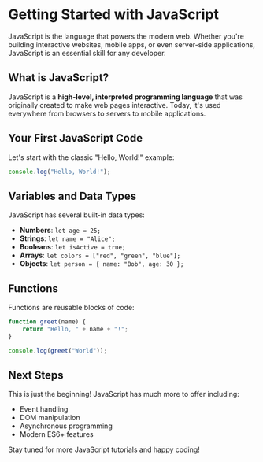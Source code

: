 # Getting Started with JavaScript

JavaScript is the language that powers the modern web. Whether you're building interactive websites, mobile apps, or even server-side applications, JavaScript is an essential skill for any developer.

## What is JavaScript?

JavaScript is a **high-level, interpreted programming language** that was originally created to make web pages interactive. Today, it's used everywhere from browsers to servers to mobile applications.

## Your First JavaScript Code

Let's start with the classic "Hello, World!" example:

```javascript
console.log("Hello, World!");
```

## Variables and Data Types

JavaScript has several built-in data types:

- **Numbers**: `let age = 25;`
- **Strings**: `let name = "Alice";`
- **Booleans**: `let isActive = true;`
- **Arrays**: `let colors = ["red", "green", "blue"];`
- **Objects**: `let person = { name: "Bob", age: 30 };`

## Functions

Functions are reusable blocks of code:

```javascript
function greet(name) {
    return "Hello, " + name + "!";
}

console.log(greet("World"));
```

## Next Steps

This is just the beginning! JavaScript has much more to offer including:

- Event handling
- DOM manipulation  
- Asynchronous programming
- Modern ES6+ features

Stay tuned for more JavaScript tutorials and happy coding!